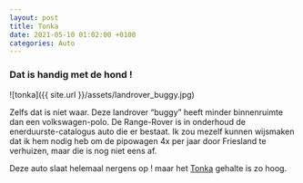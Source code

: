 ```yaml
---
layout: post
title: Tonka
date: 2021-05-10 01:02:00 +0100
categories: Auto
---
```


### Dat is handig met de hond !

![tonka]({{ site.url }}/assets/landrover_buggy.jpg)

Zelfs dat is niet waar. Deze landrover “buggy” heeft minder binnenruimte dan een volkswagen-polo. De Range-Rover is in onderhoud de enerduurste-catalogus auto die er bestaat.  Ik zou mezelf kunnen wijsmaken dat ik hem nodig heb om de pipowagen 4x per jaar door Friesland te verhuizen, maar die is nog niet eens af.

Deze auto slaat helemaal nergens op ! maar het [Tonka](https://en.wikipedia.org/wiki/Tonka) gehalte is zo hoog.